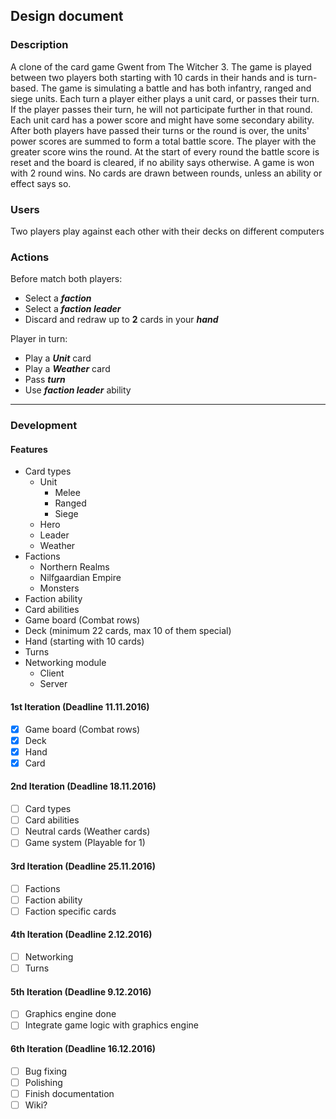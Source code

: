 ## Design document ##

### Description ###
A clone of the card game Gwent from The Witcher 3. The game is played between
two players both starting with 10 cards in their hands and is turn-based. The
game is simulating a battle and has both infantry, ranged and siege units.
Each turn a player either plays a unit card, or passes their turn. If the
player passes their turn, he will not participate further in that round. Each
unit card has a power score and might have some secondary ability. After both
players have passed their turns or the round is over, the units' power scores
are summed to form a total battle score. The player with the greater score wins
the round. At the start of every round the battle score is reset and the board
is cleared, if no ability says otherwise. A game is won with 2 round wins. No
cards are drawn between rounds, unless an ability or effect says so.

### Users ###
Two players play against each other with their decks on different computers

### Actions ###
Before match both players:
- Select a **_faction_**
- Select a **_faction leader_**
- Discard and redraw up to **2** cards in your **_hand_**

Player in turn:
- Play a **_Unit_** card
- Play a **_Weather_** card
- Pass **_turn_**
- Use **_faction leader_** ability

---
### Development ###

#### Features ####
- Card types
    - Unit
        - Melee
        - Ranged
        - Siege
    - Hero
    - Leader
    - Weather
- Factions
    - Northern Realms
    - Nilfgaardian Empire
    - Monsters
- Faction ability
- Card abilities
- Game board (Combat rows)
- Deck (minimum 22 cards, max 10 of them special)
- Hand (starting with 10 cards)
- Turns
- Networking module
	- Client
	- Server

#### 1st Iteration (Deadline 11.11.2016) ####
- [x] Game board (Combat rows)
- [x] Deck
- [x] Hand
- [x] Card

#### 2nd Iteration (Deadline 18.11.2016) ####
- [ ] Card types
- [ ] Card abilities
- [ ] Neutral cards (Weather cards)
- [ ] Game system (Playable for 1)

#### 3rd Iteration (Deadline 25.11.2016) ####
- [ ] Factions
- [ ] Faction ability
- [ ] Faction specific cards

#### 4th Iteration (Deadline 2.12.2016) ####
- [ ] Networking
- [ ] Turns

#### 5th Iteration (Deadline 9.12.2016) ####
- [ ] Graphics engine done
- [ ] Integrate game logic with graphics engine

#### 6th Iteration (Deadline 16.12.2016) ####
- [ ] Bug fixing
- [ ] Polishing
- [ ] Finish documentation
- [ ] Wiki?

